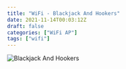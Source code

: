 ```yaml
---
title: "WiFi - Blackjack And Hookers"
date: 2021-11-14T00:03:12Z
draft: false
categories: ["WiFi AP"]
tags: ["wifi"]
---
```


![Blackjack And Hookers](/img/wifiap/wifi-blackjackandhookers.png)
